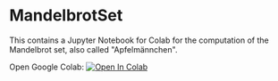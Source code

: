 # MandelbrotSet
This contains a Jupyter Notebook for Colab for the computation of the Mandelbrot set, also called "Apfelmännchen".

Open Google Colab:
[![Open In Colab](https://colab.research.google.com/assets/colab-badge.svg)](https://colab.research.google.com/github/TUIlmenauAMS/MandelbrotSet/blob/master/apfelmaennchen.ipynb)
